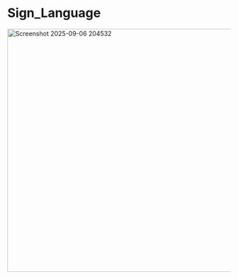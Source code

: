 # Sign_Language
<img width="890" height="549" alt="Screenshot 2025-09-06 204532" src="https://github.com/user-attachments/assets/204ad030-3600-4329-9963-4ca4da6d005a" />

